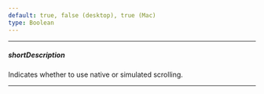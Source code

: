 ```yaml
---
default: true, false (desktop), true (Mac)
type: Boolean
---
```

---
##### shortDescription
Indicates whether to use native or simulated scrolling.

---
